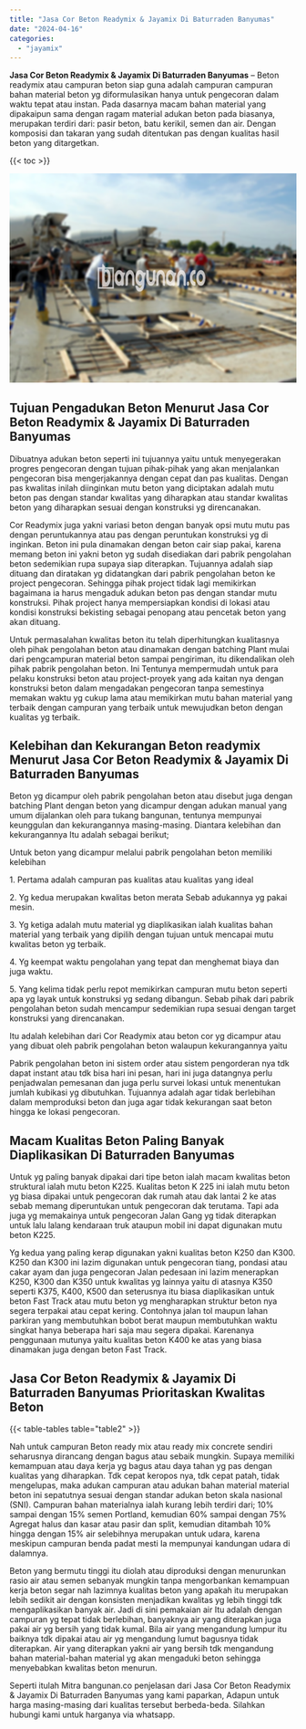```yaml
---
title: "Jasa Cor Beton Readymix & Jayamix Di Baturraden Banyumas"
date: "2024-04-16"
categories: 
  - "jayamix"
---
```


**Jasa Cor Beton Readymix & Jayamix Di Baturraden Banyumas** – Beton readymix atau campuran beton siap guna adalah campuran campuran bahan material beton yg diformulasikan hanya untuk pengecoran dalam waktu tepat atau instan. Pada dasarnya macam bahan material yang dipakaipun sama dengan ragam material adukan beton pada biasanya, merupakan terdiri dari: pasir beton, batu kerikil, semen dan air. Dengan komposisi dan takaran yang sudah ditentukan pas dengan kualitas hasil beton yang ditargetkan.

{{< toc >}}

![Jasa Cor Beton Readymix & Jayamix Di Baturraden Banyumas](/images/jasa-cor-readymix-08.png)

## Tujuan Pengadukan Beton Menurut Jasa Cor Beton Readymix & Jayamix Di Baturraden Banyumas

Dibuatnya adukan beton seperti ini tujuannya yaitu untuk menyegerakan progres pengecoran dengan tujuan pihak-pihak yang akan menjalankan pengecoran bisa mengerjakannya dengan cepat dan pas kualitas. Dengan pas kwalitas inilah diinginkan mutu beton yang diciptakan adalah mutu beton pas dengan standar kwalitas yang diharapkan atau standar kwalitas beton yang diharapkan sesuai dengan konstruksi yg direncanakan.

Cor Readymix juga yakni variasi beton dengan banyak opsi mutu mutu pas dengan peruntukannya atau pas dengan peruntukan konstruksi yg di inginkan. Beton ini pula dinamakan dengan beton cair siap pakai, karena memang beton ini yakni beton yg sudah disediakan dari pabrik pengolahan beton sedemikian rupa supaya siap diterapkan. Tujuannya adalah siap dituang dan diratakan yg didatangkan dari pabrik pengolahan beton ke project pengecoran. Sehingga pihak project tidak lagi memikirkan bagaimana ia harus mengaduk adukan beton pas dengan standar mutu konstruksi. Pihak project hanya mempersiapkan kondisi di lokasi atau kondisi konstruksi bekisting sebagai penopang atau pencetak beton yang akan dituang.

Untuk permasalahan kwalitas beton itu telah diperhitungkan kualitasnya oleh pihak pengolahan beton atau dinamakan dengan batching Plant mulai dari pengcampuran material beton sampai pengiriman, itu dikendalikan oleh pihak pabrik pengolahan beton. Ini Tentunya mempermudah untuk para pelaku konstruksi beton atau project-proyek yang ada kaitan nya dengan konstruksi beton dalam mengadakan pengecoran tanpa semestinya memakan waktu yg cukup lama atau memikirkan mutu bahan material yang terbaik dengan campuran yang terbaik untuk mewujudkan beton dengan kualitas yg terbaik.

## Kelebihan dan Kekurangan Beton readymix Menurut Jasa Cor Beton Readymix & Jayamix Di Baturraden Banyumas

Beton yg dicampur oleh pabrik pengolahan beton atau disebut juga dengan batching Plant dengan beton yang dicampur dengan adukan manual yang umum dijalankan oleh para tukang bangunan, tentunya mempunyai keunggulan dan kekurangannya masing-masing. Diantara kelebihan dan kekurangannya Itu adalah sebagai berikut;

Untuk beton yang dicampur melalui pabrik pengolahan beton memiliki kelebihan

1\. Pertama adalah campuran pas kualitas atau kualitas yang ideal

2\. Yg kedua merupakan kwalitas beton merata Sebab adukannya yg pakai mesin.

3\. Yg ketiga adalah mutu material yg diaplikasikan ialah kualitas bahan material yang terbaik yang dipilih dengan tujuan untuk mencapai mutu kwalitas beton yg terbaik.

4\. Yg keempat waktu pengolahan yang tepat dan menghemat biaya dan juga waktu.

5\. Yang kelima tidak perlu repot memikirkan campuran mutu beton seperti apa yg layak untuk konstruksi yg sedang dibangun. Sebab pihak dari pabrik pengolahan beton sudah mencampur sedemikian rupa sesuai dengan target konstruksi yang direncanakan.

Itu adalah kelebihan dari Cor Readymix atau beton cor yg dicampur atau yang dibuat oleh pabrik pengolahan beton walaupun kekurangannya yaitu

Pabrik pengolahan beton ini sistem order atau sistem pengorderan nya tdk dapat instant atau tdk bisa hari ini pesan, hari ini juga datangnya perlu penjadwalan pemesanan dan juga perlu survei lokasi untuk menentukan jumlah kubikasi yg dibutuhkan. Tujuannya adalah agar tidak berlebihan dalam memproduksi beton dan juga agar tidak kekurangan saat beton hingga ke lokasi pengecoran.

## Macam Kualitas Beton Paling Banyak Diaplikasikan Di Baturraden Banyumas

Untuk yg paling banyak dipakai dari tipe beton ialah macam kwalitas beton struktural ialah mutu beton K225. Kualitas beton K 225 ini ialah mutu beton yg biasa dipakai untuk pengecoran dak rumah atau dak lantai 2 ke atas sebab memang diperuntukan untuk pengecoran dak terutama. Tapi ada juga yg memakainya untuk pengecoran Jalan Gang yg tidak diterapkan untuk lalu lalang kendaraan truk ataupun mobil ini dapat digunakan mutu beton K225.

Yg kedua yang paling kerap digunakan yakni kualitas beton K250 dan K300. K250 dan K300 ini lazim digunakan untuk pengecoran tiang, pondasi atau cakar ayam dan juga pengecoran Jalan pedesaan ini lazim menerapkan K250, K300 dan K350 untuk kwalitas yg lainnya yaitu di atasnya K350 seperti K375, K400, K500 dan seterusnya itu biasa diaplikasikan untuk beton Fast Track atau mutu beton yg mengharapkan struktur beton nya segera terpakai atau cepat kering. Contohnya jalan tol maupun lahan parkiran yang membutuhkan bobot berat maupun membutuhkan waktu singkat hanya beberapa hari saja mau segera dipakai. Karenanya penggunaan mutunya yaitu kualitas beton K400 ke atas yang biasa dinamakan juga dengan beton Fast Track.

## Jasa Cor Beton Readymix & Jayamix Di Baturraden Banyumas Prioritaskan Kwalitas Beton

{{< table-tables table="table2" >}}

Nah untuk campuran Beton ready mix atau ready mix concrete sendiri seharusnya dirancang dengan bagus atau sebaik mungkin. Supaya memiliki kemampuan atau daya kerja yg bagus atau daya tahan yg pas dengan kualitas yang diharapkan. Tdk cepat keropos nya, tdk cepat patah, tidak mengelupas, maka adukan campuran atau adukan bahan material material beton ini sepatutnya sesuai dengan standar adukan beton skala nasional (SNI). Campuran bahan materialnya ialah kurang lebih terdiri dari; 10% sampai dengan 15% semen Portland, kemudian 60% sampai dengan 75% Agregat halus dan kasar atau pasir dan split, kemudian ditambah 10% hingga dengan 15% air selebihnya merupakan untuk udara, karena meskipun campuran benda padat mesti Ia mempunyai kandungan udara di dalamnya.

Beton yang bermutu tinggi itu diolah atau diproduksi dengan menurunkan rasio air atau semen sebanyak mungkin tanpa mengorbankan kemampuan kerja beton segar nah lazimnya kualitas beton yang apakah itu merupakan lebih sedikit air dengan konsisten menjadikan kwalitas yg lebih tinggi tdk mengaplikasikan banyak air. Jadi di sini pemakaian air Itu adalah dengan campuran yg tepat tidak berlebihan, banyaknya air yang diterapkan juga pakai air yg bersih yang tidak kumal. Bila air yang mengandung lumpur itu baiknya tdk dipakai atau air yg mengandung lumut bagusnya tidak diterapkan. Air yang diterapkan yakni air yang bersih tdk mengandung bahan material-bahan material yg akan mengaduki beton sehingga menyebabkan kwalitas beton menurun.

Seperti itulah Mitra bangunan.co penjelasan dari Jasa Cor Beton Readymix & Jayamix Di Baturraden Banyumas yang kami paparkan, Adapun untuk harga masing-masing dari kualitas tersebut berbeda-beda. Silahkan hubungi kami untuk harganya via whatsapp.
